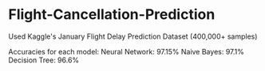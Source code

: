 # Flight-Cancellation-Prediction
Used Kaggle's January Flight Delay Prediction Dataset (400,000+ samples)

Accuracies for each model:
Neural Network: 97.15%
Naive Bayes: 97.1% 
Decision Tree: 96.6%
